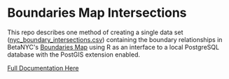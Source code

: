 # Boundaries Map Intersections

This repo describes one method of creating a single data set ([nyc_boundary_intersections.csv](nyc_boundary_intersections.csv)) containing the boundary relationships in BetaNYC's [Boundaries Map](https://boundaries.beta.nyc/?) using R as an interface to a local PostgreSQL database with the PostGIS extension enabled. 

[Full Documentation Here](boundaries-map-intersections.md)
